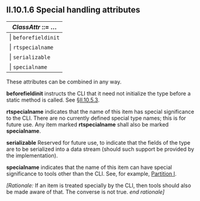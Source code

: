 ## II.10.1.6 Special handling attributes

 | _ClassAttr_ ::= &hellip;
 | ----
 | \| `beforefieldinit`
 | \| `rtspecialname`
 | \| `serializable`
 | \| `specialname`

These attributes can be combined in any way.

**beforefieldinit** instructs the CLI that it need not initialize the type before a static method is called.  See §[II.10.5.3](ii.10.5.3-type-initializer.md).

**rtspecialname** indicates that the name of this item has special significance to the CLI. There are no currently defined special type names; this is for future use. Any item marked **rtspecialname** shall also be marked **specialname**.

**serializable** Reserved for future use, to indicate that the fields of the type are to be serialized into a data stream (should such support be provided by the implementation).

**specialname** indicates that the name of this item can have special significance to tools other than the CLI. See, for example, [Partition I](#todo-missing-hyperlink).

_[Rationale:_ If an item is treated specially by the CLI, then tools should also be made aware of that. The converse is not true. _end rationale]_

